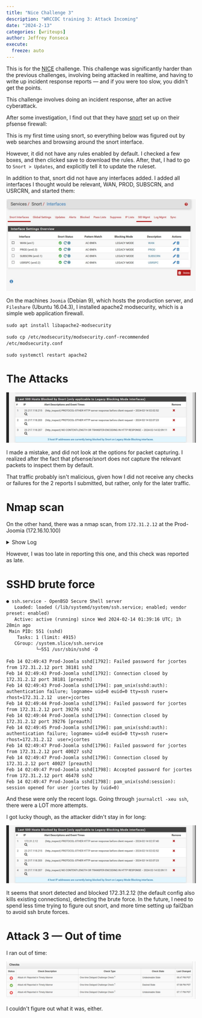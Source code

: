 ```yaml
---
title: "Nice Challenge 3"
description: "WRCCDC training 3: Attack Incoming"
date: "2024-2-13"
categories: [writeups]
author: Jeffrey Fonseca
execute:
  freeze: auto
---
```


This is for the [NICE](https://nice-challenge.com/) challenge. This challenge was significantly harder than the previous challenges, involving being attacked in realtime, and having to write up incident response reports — and if you were too slow, you didn't get the points. 

This challenge involves doing an incident response, after an active cyberattack.

After some investigation, I find out that they have [snort](https://en.wikipedia.org/wiki/Snort_%28software%29) set up on their pfsense firewall:

This is my first time using snort, so everything below was figured out by web searches and browsing around the snort interface. 

However, it did not have any rules enabled by default. I checked a few boxes, and then clicked save to download the rules. After, that, I had to go to `Snort > Updates`, and explicitly tell it to update the ruleset.


In addition to that, snort did not have any interfaces added. I added all interfaces I thought would be relevant, WAN, PROD, SUBSCRN, and USRCRN, and started them: 

![](images/snortinterfaces.jpeg)



On the machines `Joomia` (Debian 9), which hosts the production server, and `Fileshare` (Ubuntu 16.04.3), I installed apache2 modsecurity, which is a simple web application firewall. 

`sudo apt install libapache2-modsecurity`

`sudo cp /etc/modsecurity/modsecurity.conf-recommended /etc/modsecurity.conf`

`sudo systemctl restart apache2`


# The Attacks

![](images/blocked.jpeg)

I made a mistake, and did not look at the options for packet capturing. I realized after the fact that pfsense/snort does not capture the relevant packets to inspect them by default.

That traffic probably isn't malicious, given how I did not receive any checks or failures for the 2 reports I submitted, but rather, only for the later traffic. 

# Nmap scan

On the other hand, there was a nmap scan, from `172.31.2.12` at the Prod-Joomia (172.16.10.100)

<details><summary>Show Log</summary>

```{.default}
[Wed Feb 14 02:30:07.709171 2024] [:error] [pid 1507] [client 172.31.2.12:34403] [client 172.31.2.12] ModSecurity: Warning. Matched phrase "nmap scripting engine" at REQUEST_HEADERS:User-Agent. [file "/usr/share/modsecurity-crs/rules/REQUEST-913-SCANNER-DETECTION.conf"] [line "59"] [id "913100"] [rev "2"] [msg "Found User-Agent associated with security scanner"] [data "Matched Data: nmap scripting engine found within REQUEST_HEADERS:User-Agent: Mozilla/5.0 (compatible; Nmap Scripting Engine; http://nmap.org/book/nse.html)"] [severity "CRITICAL"] [ver "OWASP_CRS/3.0.0"] [maturity "9"] [accuracy "9"] [tag "application-multi"] [tag "language-multi"] [tag "platform-multi"] [tag "attack-reputation-scanner"] [tag "OWASP_CRS/AUTOMATION/SECURITY_SCANNER"] [tag "WASCTC/WASC-21"] [tag "OWASP_TOP_10/A7"] [tag "PCI/6.5.10"] [hostname "172.31.2.2"] [uri "/"] [unique_id "Zcwlr38AAQEAAAXjvToAAAAA"]
```

</details>

However, I was too late in reporting this one, and this check was reported as late. 


# SSHD brute force

```{.default}
● ssh.service - OpenBSD Secure Shell server
   Loaded: loaded (/lib/systemd/system/ssh.service; enabled; vendor preset: enabled)
   Active: active (running) since Wed 2024-02-14 01:39:16 UTC; 1h 28min ago
 Main PID: 551 (sshd)
    Tasks: 1 (limit: 4915)
   CGroup: /system.slice/ssh.service
           └─551 /usr/sbin/sshd -D

Feb 14 02:49:43 Prod-Joomla sshd[1792]: Failed password for jcortes from 172.31.2.12 port 38181 ssh2
Feb 14 02:49:43 Prod-Joomla sshd[1792]: Connection closed by 172.31.2.12 port 38181 [preauth]
Feb 14 02:49:43 Prod-Joomla sshd[1794]: pam_unix(sshd:auth): authentication failure; logname= uid=0 euid=0 tty=ssh ruser= rhost=172.31.2.12  user=jcortes
Feb 14 02:49:44 Prod-Joomla sshd[1794]: Failed password for jcortes from 172.31.2.12 port 39276 ssh2
Feb 14 02:49:44 Prod-Joomla sshd[1794]: Connection closed by 172.31.2.12 port 39276 [preauth]
Feb 14 02:49:45 Prod-Joomla sshd[1796]: pam_unix(sshd:auth): authentication failure; logname= uid=0 euid=0 tty=ssh ruser= rhost=172.31.2.12  user=jcortes
Feb 14 02:49:47 Prod-Joomla sshd[1796]: Failed password for jcortes from 172.31.2.12 port 40027 ssh2
Feb 14 02:49:47 Prod-Joomla sshd[1796]: Connection closed by 172.31.2.12 port 40027 [preauth]
Feb 14 02:49:47 Prod-Joomla sshd[1798]: Accepted password for jcortes from 172.31.2.12 port 46478 ssh2
Feb 14 02:49:47 Prod-Joomla sshd[1798]: pam_unix(sshd:session): session opened for user jcortes by (uid=0)
```

And these were only the recent logs. Going through `journalctl -xeu ssh`, there were a LOT more attempts. 

I got lucky though, as the attacker didn't stay in for long:

![](images/blocked2.jpeg)

It seems that snort detected and blocked 172.31.2.12 (the default config also kills existing connections), detecting the brute force. In the future, I need to spend less time trying to figure out snort, and more time setting up fail2ban to avoid ssh brute forces.


# Attack 3 — Out of time


I ran out of time:

![](images/finalchecks.jpeg)

I couldn't figure out what it was, either.


